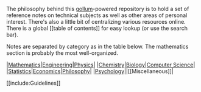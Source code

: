 The philosophy behind this [gollum](https://github.com/gollum/gollum)-powered repository is to hold a set of reference notes on technical subjects as well as other areas of personal interest. There's also a little bit of centralizing various resources online. There is a global [[table of contents]] for easy lookup (or use the search bar). 


Notes are separated by category as in the table below. The mathematics section is probably the most well-organized.


|[Mathematics](./Mathematics/)|[Engineering](./Engineering/)|[Physics](./Physics/)|
|[Chemistry](./Chemistry/)|[Biology](./Biology/)|[Computer Science](./Computer-Science/)|
|[Statistics](./Statistics/)|[Economics](./Economics/)|[Philosophy](./Philosophy/)|
|[Psychology](./Psychology/)||[[Miscellaneous]]|

[[include:Guidelines]]